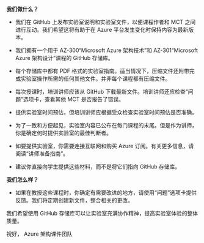 ﻿**我们做什么？**

*	我们在 GitHub 上发布实验室说明和实验室文件，以便课程作者和 MCT 之间进行互动。我们希望这将有助于在 Azure 平台发生变化时保持内容为最新版本。

*	我们拥有一个用于 AZ-300“Microsoft Azure 架构技术”和 AZ-301“Microsoft Azure 架构设计”课程的 GitHub 存储库。

*	每个存储库中都有 PDF 格式的实验室指南。适当情况下，压缩文件还附带完成实验室操作所需的任何其他文件。并非每个课程都有压缩文件。 

*	每次授课时，培训讲师应该从 GitHub 下载最新文件。培训讲师还应检查“问题”选项卡，查看其他 MCT 是否报告了错误。  

*	提供实验室时间预估，但培训讲师应根据受众检查实验室时间预估是否准确。

*	为了一致和方便起见，实验室内容已公布在每门课程的末尾。但是作为讲师，你是确定何时提供实验室的最佳判断者。

*	如要提供实验室，你需要连接互联网和购买 Azure 订阅。有关更多信息，请阅读“讲师准备指南”。 

*	建议你直接向学生提供这些材料，而不是将它们指向 GitHub 存储库。 

**我们怎么样？**

*	如果在教授这些课程时，你确定有需要改进的地方，请使用“问题”选项卡提供反馈。我们将定期创建新文件，整合相关的更改。 

我们希望使用 GitHub 存储库可以让实验室充满协作精神，提高实验室体验的整体质量。 

祝好，
Azure 架构课件团队
